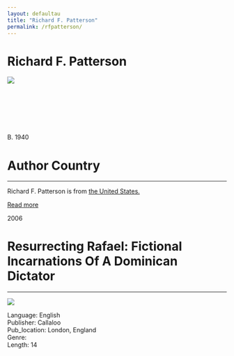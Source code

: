 ```yaml
---
layout: defaultau
title: "Richard F. Patterson"
permalink: /rfpatterson/
---
```

<!-- partial:index.partial.html -->
<div class="content">
     <h1>Richard F. Patterson</h1>
    <div class="quote">
        <div><img src="https://i1.rgstatic.net/ii/profile.image/327593359364102-1455115751420_Q128/Richard-Patterson-5.jpg" class="logo"></div>
    </div>
    <div class="timeline">
        <div style="padding-bottom:100px;"></div>
        <div class="block">
             <div class="date right"><p class="right"> B. 1940 </p></div>
            <div class="dot"></div>
            <div class="left first">
            <div class="author_country">
                <h1>Author Country</h1><hr>
          <div class="aclocation">  <p>Richard F. Patterson is from <a href="{{ site.baseurl }}/1">the United States.</a></p></div>
              <div class="acreadmore">  <a href="https://en.wikipedia.org/wiki/Orlando_Patterson" target="_blank">Read more</a></div>
            </div>
            </div>
        <div class="block">
            <div class="date left"><p class="left">2006</p></div>
            <div class="dot"></div>
            <div class="right hide">
                <h1>Resurrecting Rafael: Fictional Incarnations Of A Dominican Dictator</h1><hr>
                <p><img src="https://muse.jhu.edu/article/196142/pdfimage"></p>
                <p>
                Language: English<br/>
                Publisher: Callaloo<br/>
                Pub_location: London, England<br/>
                Genre: <br/>
                Length: 14<br/>                   </p>
            </div>
        </div>
  <!-- partial -->
<script src='https://cdnjs.cloudflare.com/ajax/libs/jquery/3.1.1/jquery.min.js'></script><script  src="{{ site.baseurl }}/assets/js/authorscript.js"></script>